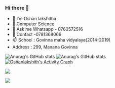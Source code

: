 ### Hi there 👋

- 🔭 I’m Oshan lakshitha
- 🌱  Computer Science 
- 💬 Ask me Whatsapp - 0763572516
- 💬 Contact -0781368069
- 📫  School : Govinna maha vidyalaya(2014-2019)
-  Address : 299, Manana Govinna

![Anurag's GitHub stats](https://github-readme-stats.vercel.app/api?username=Oshanlakshith&hide=contribs,prs)
![Anurag's GitHub stats](https://github-readme-stats.vercel.app/api?username=Oshanlakshith&show_icons=true&theme=radical)
<a href="https://github.com/Oshanlakshitha146/github-readme-activity-graph"><img alt="Oshanlakshith's Activity Graph" src="https://activity-graph.herokuapp.com/graph?username=Oshanlakshith&bg_color=0D1117&color=5BCDEC&line=5BCDEC&point=FFFFFF&hide_border=true" /></a>

![](https://komarev.com/ghpvc/?username=your-github-username&color=green)

![](https://komarev.com/ghpvc/?username=your-github-username&label=PROFILE+VIEWS)
